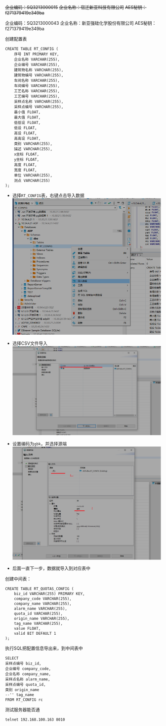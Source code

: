 ~~企业编码：SQ3213000015~~
~~企业名称：宿迁新亚科技有限公司~~
~~AES秘钥：f271379419e349ba~~

企业编码：SQ3213000043
企业名称：新亚强硅化学股份有限公司
AES秘钥：f271379419e349ba

创建配置表
```roomsql
CREATE TABLE RT_CONFIG (
    序号 INT PRIMARY KEY,
    企业名称 VARCHAR(255),
    企业编号 VARCHAR(255),
    建筑物名称 VARCHAR(255),
    建筑物编号 VARCHAR(255),
    车间名称 VARCHAR(255),
    车间编号 VARCHAR(255),
    工艺名称 VARCHAR(255),
    工艺编号 VARCHAR(255),
    采样点名称 VARCHAR(255),
    采样点编号 VARCHAR(255),
    最小值 FLOAT,
    最大值 FLOAT,
    低低设 FLOAT,
    低设 FLOAT,
    高设 FLOAT,
    高高设 FLOAT,
    类别 VARCHAR(255),
    描述 VARCHAR(255),
    x坐标 FLOAT,
    y坐标 FLOAT,
    高度 FLOAT,
    宽度 FLOAT,
    单位 VARCHAR(255),
    测点 VARCHAR(255)
);
```
* 选择`RT_CONFIG`表，右键点击导入数据
![微信图片_20230928110300.png](/images/微信图片_20230928110300.png)

* 选择CSV文件导入
![Snipaste_2023-09-28_11-03-51.png](/images/Snipaste_2023-09-28_11-03-51.png)

* 设置编码为`gbk`，并选择源端
![Snipaste_2023-09-28_11-04-23.png](/images/Snipaste_2023-09-28_11-04-23.png)

* 后面一直下一步，数据就导入到对应表中

创建中间表：
```roomsql
CREATE TABLE RT_QUOTAS_CONFIG (
    biz_id VARCHAR(255) PRIMARY KEY,
    company_code VARCHAR(255),
    company_name VARCHAR(255),
    alarm_name VARCHAR(255),
    quota_id VARCHAR(255),
    origin_name VARCHAR(255),
    tag_name VARCHAR(255),
    value FLOAT,
    valid BIT DEFAULT 1
);
```

执行SQL把配置信息导出来，到中间表中
```roomsql
SELECT
采样点编号 biz_id,
企业编号 company_code,
企业名称 company_name,
采样点名称 alarm_name,
采样点编号 quota_id,
类别 origin_name
--'' tag_name
FROM RT_CONFIG rc
```

测试服务器能否通
```shell
telnet 192.168.100.163 8010
```
